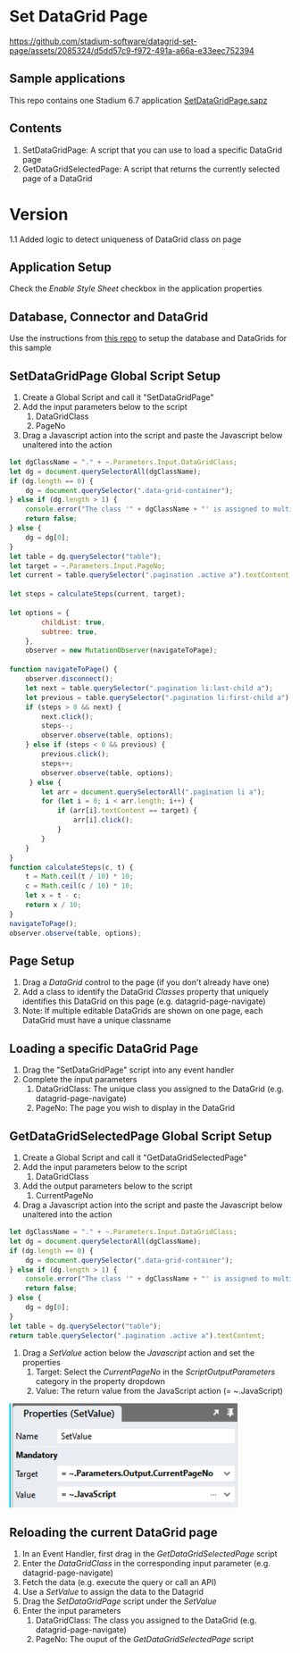 # Set DataGrid Page

https://github.com/stadium-software/datagrid-set-page/assets/2085324/d5dd57c9-f972-491a-a66a-e33eec752394

## Sample applications
This repo contains one Stadium 6.7 application
[SetDataGridPage.sapz](Stadium6/SetDataGridPage.sapz?raw=true)

## Contents
1. SetDataGridPage: A script that you can use to load a specific DataGrid page
2. GetDataGridSelectedPage: A script that returns the currently selected page of a DataGrid

# Version 
1.1 Added logic to detect uniqueness of DataGrid class on page

## Application Setup
Check the *Enable Style Sheet* checkbox in the application properties

## Database, Connector and DataGrid

Use the instructions from [this repo](https://github.com/stadium-software/samples-database) to setup the database and DataGrids for this sample

## SetDataGridPage Global Script Setup

1. Create a Global Script and call it "SetDataGridPage"
2. Add the input parameters below to the script
   1. DataGridClass
   2. PageNo
3. Drag a Javascript action into the script and paste the Javascript below unaltered into the action
```javascript
let dgClassName = "." + ~.Parameters.Input.DataGridClass;
let dg = document.querySelectorAll(dgClassName);
if (dg.length == 0) {
    dg = document.querySelector(".data-grid-container");
} else if (dg.length > 1) {
    console.error("The class '" + dgClassName + "' is assigned to multiple DataGrids. DataGrids using this script must have unique classnames");
    return false;
} else { 
    dg = dg[0];
}
let table = dg.querySelector("table");
let target = ~.Parameters.Input.PageNo;
let current = table.querySelector(".pagination .active a").textContent;

let steps = calculateSteps(current, target);

let options = {
        childList: true,
        subtree: true,
    },
    observer = new MutationObserver(navigateToPage);

function navigateToPage() {
    observer.disconnect();
    let next = table.querySelector(".pagination li:last-child a");
    let previous = table.querySelector(".pagination li:first-child a");
    if (steps > 0 && next) {
        next.click();
        steps--;
        observer.observe(table, options);
    } else if (steps < 0 && previous) {
        previous.click();
        steps++;
        observer.observe(table, options);
     } else {
        let arr = document.querySelectorAll(".pagination li a");
        for (let i = 0; i < arr.length; i++) {
            if (arr[i].textContent == target) {
                arr[i].click();
            }
        }
    }
}
function calculateSteps(c, t) {
    t = Math.ceil(t / 10) * 10;
    c = Math.ceil(c / 10) * 10;
    let x = t - c;
    return x / 10;
}
navigateToPage();
observer.observe(table, options);
```

## Page Setup

1. Drag a *DataGrid* control to the page (if you don't already have one)
2. Add a class to identify the DataGrid *Classes* property that uniquely identifies this DataGrid on this page (e.g. datagrid-page-navigate)
3. Note: If multiple editable DataGrids are shown on one page, each DataGrid must have a unique classname

## Loading a specific DataGrid Page

1. Drag the "SetDataGridPage" script into any event handler
2. Complete the input parameters
   1. DataGridClass: The unique class you assigned to the DataGrid (e.g. datagrid-page-navigate)
   2. PageNo: The page you wish to display in the DataGrid

## GetDataGridSelectedPage Global Script Setup

1. Create a Global Script and call it "GetDataGridSelectedPage"
2. Add the input parameters below to the script
   1. DataGridClass
3. Add the output parameters below to the script
   1. CurrentPageNo
4. Drag a Javascript action into the script and paste the Javascript below unaltered into the action
```javascript
let dgClassName = "." + ~.Parameters.Input.DataGridClass;
let dg = document.querySelectorAll(dgClassName);
if (dg.length == 0) {
    dg = document.querySelector(".data-grid-container");
} else if (dg.length > 1) {
    console.error("The class '" + dgClassName + "' is assigned to multiple DataGrids. DataGrids using this script must have unique classnames");
    return false;
} else { 
    dg = dg[0];
}
let table = dg.querySelector("table");
return table.querySelector(".pagination .active a").textContent;
```
1. Drag a *SetValue* action below the *Javascript* action and set the properties
   1. Target: Select the *CurrentPageNo* in the *ScriptOutputParameters* category in the property dropdown
   2. Value: The return value from the JavaScript action (= ~.JavaScript)

![](images/GetDataGridSelectedPageSetValue.png)

## Reloading the current DataGrid page

1. In an Event Handler, first drag in the *GetDataGridSelectedPage* script
2. Enter the *DataGridClass* in the corresponding input parameter (e.g. datagrid-page-navigate)
3. Fetch the data (e.g. execute the query or call an API)
4. Use a *SetValue* to assign the data to the Datagrid
5. Drag the *SetDataGridPage* script under the *SetValue*
6. Enter the input parameters
   1. DataGridClass: The class you assigned to the DataGrid (e.g. datagrid-page-navigate)
   2. PageNo: The ouput of the *GetDataGridSelectedPage* script
